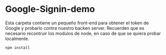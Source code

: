 # Google-Signin-demo
Esta carpeta contiene un pequeño front-end para obtener el token de Google y probarlo contra nuestro backen server.
Recuerden que es necesario recontruir los modulos de node, en caso de que se quiera probar localmente.

```
npm install
```

